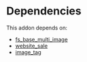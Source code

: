 # Dependencies

This addon depends on:

- [fs_base_multi_image](../../../../odoo-bringout-oca-storage-fs_base_multi_image)
- [website_sale](../../../../../oca-ocb-sale/odoo-bringout-oca-ocb-website_sale)
- [image_tag](../../../../odoo-bringout-oca-storage-image_tag)
